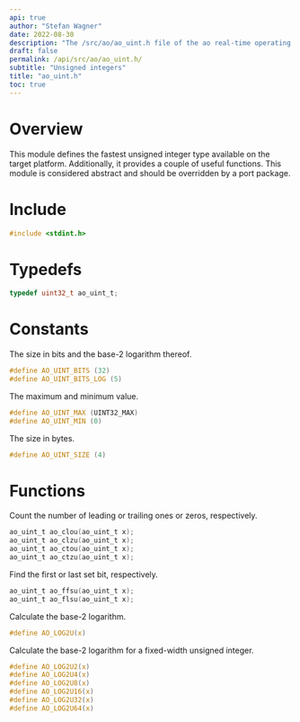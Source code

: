 ```yaml
---
api: true
author: "Stefan Wagner"
date: 2022-08-30
description: "The /src/ao/ao_uint.h file of the ao real-time operating system."
draft: false
permalink: /api/src/ao/ao_uint.h/
subtitle: "Unsigned integers"
title: "ao_uint.h"
toc: true
---
```


# Overview

This module defines the fastest unsigned integer type available on the target platform. Additionally, it provides a couple of useful functions. This module is considered abstract and should be overridden by a port package.

# Include

```c
#include <stdint.h>
```

# Typedefs

```c
typedef uint32_t ao_uint_t;
```

# Constants

The size in bits and the base-2 logarithm thereof.

```c
#define AO_UINT_BITS (32)
#define AO_UINT_BITS_LOG (5)
```

The maximum and minimum value.

```c
#define AO_UINT_MAX (UINT32_MAX)
#define AO_UINT_MIN (0)
```

The size in bytes.

```c
#define AO_UINT_SIZE (4)
```

# Functions

Count the number of leading or trailing ones or zeros, respectively.

```c
ao_uint_t ao_clou(ao_uint_t x);
ao_uint_t ao_clzu(ao_uint_t x);
ao_uint_t ao_ctou(ao_uint_t x);
ao_uint_t ao_ctzu(ao_uint_t x);
```

Find the first or last set bit, respectively.

```c
ao_uint_t ao_ffsu(ao_uint_t x);
ao_uint_t ao_flsu(ao_uint_t x);
```

Calculate the base-2 logarithm.

```c
#define AO_LOG2U(x)
```

Calculate the base-2 logarithm for a fixed-width unsigned integer.

```c
#define AO_LOG2U2(x)
#define AO_LOG2U4(x)
#define AO_LOG2U8(x)
#define AO_LOG2U16(x)
#define AO_LOG2U32(x)
#define AO_LOG2U64(x)
```
